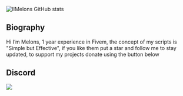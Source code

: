 ![IlMelons GitHub stats](https://github-readme-stats.vercel.app/api?username=IlMelons&show_icons=true&rank_icon=github&show=prs_merged,prs_merged_percentage&theme=tokyonight)

## Biography
Hi I’m Melons, 1 year experience in Fivem, the concept of my scripts is "Simple but Effective", if you like them put a star and follow me to stay updated, to support my projects donate using the button below

## Discord
<p>
  <a href="https://discord.com/invite/RxpNTx2YKZ"><img src="https://img.shields.io/discord/1283449724937961587?style=for-the-badge&logo=discord&labelColor=7d12ff&logoColor=white&color=2c2f33&label=Discord"/></a>
</p>
